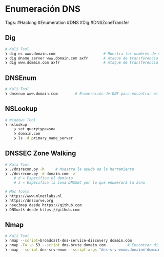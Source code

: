 # Enumeración DNS

Tags: #Hacking #Enumeration #DNS #Dig #DNSZoneTransfer 

## Dig

```bash 
# Kali Tool 
❯ dig ns www.domain.com                      # Muestra los nombres de servidores 
❯ dig @name_server www.domain.com axfr       # Ataque de transferencia de zona 
❯ dig www.domain.com axfr                    # Ataque de transferencia de zona 
```

## DNSEnum

```bash 
# Kali Tool 
❯ dnsenum www.domain.com        # Enumeración de DNS para encontrar el nombre del servidor, direcciones de hosts y los records
```

## NSLookup

```bash 
# Windows Tool 
❯ nslookup 
	❯ set querytype=soa
	❯ domain.com  
	❯ ls -d primary_name_server 
```

## DNSSEC Zone Walking 

```bash 
# Kali Tool 
❯ ./dnsrecon.py -h     # Muestra la ayuda de la herramienta 
❯ ./dnsrecon.py -d domain.com -z 
	# d = Especifica el dominio 
	# z = Especifica la zona DNSSEC por lo que enumerará la zona 
```

```bash 
# Más Tools 
❯ https://www.nlnetlabs.nl
❯ https://dnscurve.org 
❯ nsec3map desde https://github.com 
❯ DNSwalk desde https://github.com 
```

## Nmap 

```bash 
# Kali Tool 
❯ nmap --script=broadcast-dns-service-discovery domain.com 
❯ nmap -T4 -p 53 --script dns-brute domain.com          # Encontrar diferentes hostnames 
❯ nmap --script dns-srv-enum --script-args "dns-srv-enum.domain='domain.com'"  # Muestra el servicio 
```